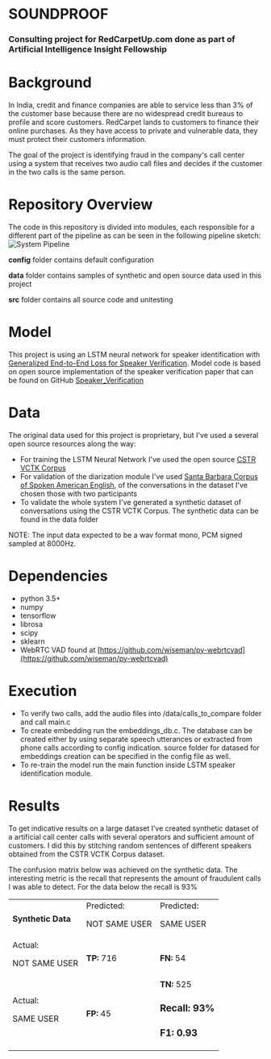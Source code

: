 
# SOUNDPROOF 


### Consulting project for RedCarpetUp.com done as part of Artificial Intelligence Insight Fellowship


# Background

In India, credit and finance companies are able to service less than 3% of the customer base because there are no widespread credit bureaus to profile and score customers. RedCarpet lands to customers to finance their online purchases. As they have access to private and vulnerable data, they must protect their customers information. 

The goal of the project is identifying fraud in the company's call center using a system that receives two audio call files and decides if the customer in the two calls is the same person.

# Repository Overview

The code in this repository is divided into modules, each responsible for a different part of the pipeline as can be seen in the following pipeline sketch:
![System Pipeline](https://github.com/ninashp/Speaker-Identification/blob/master/images/pipeline.jpg)

**config** folder contains default configuration

**data** folder contains samples of synthetic and open source data used in this project

**src** folder contains all source code and unitesting


# Model


This project is using an LSTM neural network for speaker identification with [Generalized End-to-End Loss for Speaker Verification](https://arxiv.org/abs/1710.10467). Model code is based on open source implementation of the speaker verification paper that can be found on GitHub [Speaker_Verification](https://github.com/Janghyun1230/Speaker_Verification)


# Data


The original data used for this project is proprietary, but I've used a several open source resources along the way: 

*   For training the LSTM Neural Network I've used the open source [CSTR VCTK Corpus](http://homepages.inf.ed.ac.uk/jyamagis/page3/page58/page58.html)
*   For validation of the diarization module I've used [Santa Barbara Corpus of Spoken American English](http://www.linguistics.ucsb.edu/research/santa-barbara-corpus), of the conversations in the dataset I've chosen those with two participants
*   To validate the whole system I've generated a synthetic dataset of conversations using the CSTR VCTK Corpus. The synthetic data can be found in the data folder

NOTE: The input data expected to be a wav format mono, PCM signed sampled at 8000Hz. 


# Dependencies

*   python 3.5+
*   numpy
*   tensorflow
*   librosa
*   scipy
*   sklearn
*   WebRTC VAD found at [https://github.com/wiseman/py-webrtcvad](https://github.com/wiseman/py-webrtcvad) 


# Execution

- To verify two calls, add the audio files into /data/calls_to_compare folder and call main.c
- To create embedding run the embeddings_db.c. The database can be created either by using separate speech utterances or extracted from phone calls according to config indication. source folder for datased for embeddings creation can be specified in the config file as well.
- To re-train the model run the main function inside LSTM speaker identification module.


# Results

To get indicative results on a large dataset I’ve created synthetic dataset of a artificial call center calls with several operators and sufficient amount of customers. I did this by stitching random sentences of different speakers obtained from the CSTR VCTK Corpus dataset.

The confusion matrix below was achieved on the synthetic data.
The interesting metric is the recall that represents the amount of fraudulent calls I was able to detect. For the data below the recall is 93%

<table>
  <tr>
   <td><strong>Synthetic Data</strong>
   </td>
   <td>Predicted: 
<p>
NOT SAME USER
   </td>
   <td>Predicted: 
<p>
SAME USER
   </td>
  </tr>
  <tr>
   <td>Actual: 
<p>
NOT SAME USER
   </td>
   <td><strong>TP:</strong> 716
   </td>
   <td><strong>FN:</strong> 54
   </td>
  </tr>
  <tr>
   <td>Actual: 
<p>
SAME USER
   </td>
   <td><strong>FP:</strong> 45
   </td>
   <td><strong>TN:</strong> 525

### Recall: 93%
### F1: 0.93 
